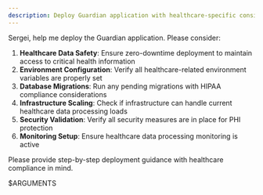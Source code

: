 ```yaml
---
description: Deploy Guardian application with healthcare-specific considerations
---
```


Sergei, help me deploy the Guardian application. Please consider:

1. **Healthcare Data Safety**: Ensure zero-downtime deployment to maintain access to critical health information
2. **Environment Configuration**: Verify all healthcare-related environment variables are properly set
3. **Database Migrations**: Run any pending migrations with HIPAA compliance considerations
4. **Infrastructure Scaling**: Check if infrastructure can handle current healthcare data processing loads
5. **Security Validation**: Verify all security measures are in place for PHI protection
6. **Monitoring Setup**: Ensure healthcare data processing monitoring is active

Please provide step-by-step deployment guidance with healthcare compliance in mind.

$ARGUMENTS